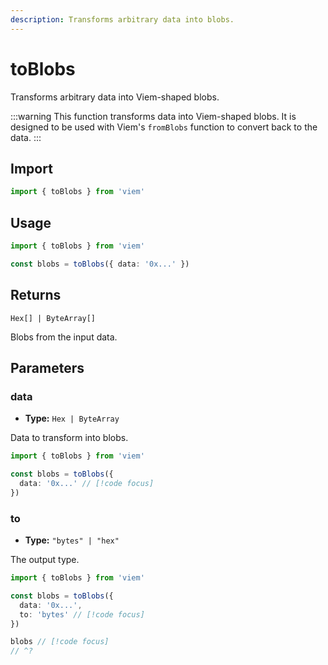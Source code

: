 ```yaml
---
description: Transforms arbitrary data into blobs.
---
```


# toBlobs

Transforms arbitrary data into Viem-shaped blobs. 

:::warning
This function transforms data into Viem-shaped blobs. It is designed to be used with Viem's `fromBlobs` function to convert back to the data.
:::

## Import

```ts twoslash
import { toBlobs } from 'viem'
```

## Usage

```ts twoslash [example.ts]
import { toBlobs } from 'viem'

const blobs = toBlobs({ data: '0x...' })
```

## Returns

`Hex[] | ByteArray[]`

Blobs from the input data.

## Parameters

### data

- **Type:** `Hex | ByteArray`

Data to transform into blobs.

```ts twoslash
import { toBlobs } from 'viem'

const blobs = toBlobs({ 
  data: '0x...' // [!code focus]
})
```

### to

- **Type:** `"bytes" | "hex"`

The output type.

```ts twoslash
import { toBlobs } from 'viem'

const blobs = toBlobs({ 
  data: '0x...',
  to: 'bytes' // [!code focus]
})

blobs // [!code focus]
// ^?


```
